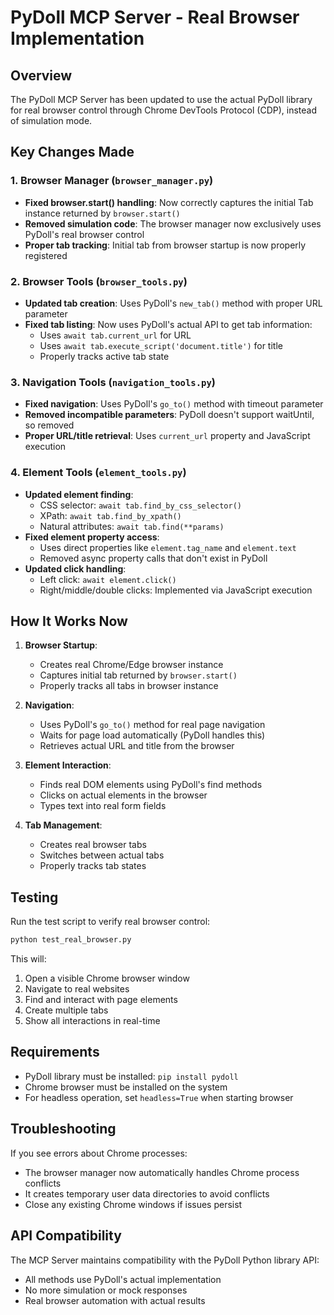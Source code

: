 # PyDoll MCP Server - Real Browser Implementation

## Overview
The PyDoll MCP Server has been updated to use the actual PyDoll library for real browser control through Chrome DevTools Protocol (CDP), instead of simulation mode.

## Key Changes Made

### 1. Browser Manager (`browser_manager.py`)
- **Fixed browser.start() handling**: Now correctly captures the initial Tab instance returned by `browser.start()`
- **Removed simulation code**: The browser manager now exclusively uses PyDoll's real browser control
- **Proper tab tracking**: Initial tab from browser startup is now properly registered

### 2. Browser Tools (`browser_tools.py`)
- **Updated tab creation**: Uses PyDoll's `new_tab()` method with proper URL parameter
- **Fixed tab listing**: Now uses PyDoll's actual API to get tab information:
  - Uses `await tab.current_url` for URL
  - Uses `await tab.execute_script('document.title')` for title
  - Properly tracks active tab state

### 3. Navigation Tools (`navigation_tools.py`)
- **Fixed navigation**: Uses PyDoll's `go_to()` method with timeout parameter
- **Removed incompatible parameters**: PyDoll doesn't support waitUntil, so removed
- **Proper URL/title retrieval**: Uses `current_url` property and JavaScript execution

### 4. Element Tools (`element_tools.py`)
- **Updated element finding**: 
  - CSS selector: `await tab.find_by_css_selector()`
  - XPath: `await tab.find_by_xpath()`
  - Natural attributes: `await tab.find(**params)`
- **Fixed element property access**:
  - Uses direct properties like `element.tag_name` and `element.text`
  - Removed async property calls that don't exist in PyDoll
- **Updated click handling**:
  - Left click: `await element.click()`
  - Right/middle/double clicks: Implemented via JavaScript execution

## How It Works Now

1. **Browser Startup**: 
   - Creates real Chrome/Edge browser instance
   - Captures initial tab returned by `browser.start()`
   - Properly tracks all tabs in browser instance

2. **Navigation**:
   - Uses PyDoll's `go_to()` method for real page navigation
   - Waits for page load automatically (PyDoll handles this)
   - Retrieves actual URL and title from the browser

3. **Element Interaction**:
   - Finds real DOM elements using PyDoll's find methods
   - Clicks on actual elements in the browser
   - Types text into real form fields

4. **Tab Management**:
   - Creates real browser tabs
   - Switches between actual tabs
   - Properly tracks tab states

## Testing

Run the test script to verify real browser control:

```bash
python test_real_browser.py
```

This will:
1. Open a visible Chrome browser window
2. Navigate to real websites
3. Find and interact with page elements
4. Create multiple tabs
5. Show all interactions in real-time

## Requirements

- PyDoll library must be installed: `pip install pydoll`
- Chrome browser must be installed on the system
- For headless operation, set `headless=True` when starting browser

## Troubleshooting

If you see errors about Chrome processes:
- The browser manager now automatically handles Chrome process conflicts
- It creates temporary user data directories to avoid conflicts
- Close any existing Chrome windows if issues persist

## API Compatibility

The MCP Server maintains compatibility with the PyDoll Python library API:
- All methods use PyDoll's actual implementation
- No more simulation or mock responses
- Real browser automation with actual results